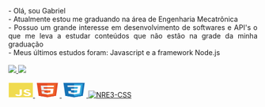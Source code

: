 <div align="justify">
- Olá, sou Gabriel
  <br>
- Atualmente estou me graduando na área de Engenharia Mecatrônica
  <br>
- Possuo um grande interesse em desenvolvimento de softwares e API's o que me leva a estudar conteúdos que não estão na grade da minha graduação
  <br>
- Meus últimos estudos foram: Javascript e a framework Node.js
  <br>
 </div>
<br>
<div align="justify">
  <a href="https://github.com/GabrielNRE3">
  <img height="180em" src="https://github-readme-stats.vercel.app/api?username=GabrielNRE3&show_icons=false&theme=dracula&include_all_commits=true&count_private=true"/>
  <img height="180em" src="https://github-readme-stats.vercel.app/api/top-langs/?username=GabrielNRE3&layout=compact&langs_count=7&theme=dracula"/>
</div>

<div style="display: inline_block"><br>
  <img align="justify" alt="NRE3-Js" height="30" width="50" src="https://raw.githubusercontent.com/devicons/devicon/master/icons/javascript/javascript-plain.svg">
  <img align="justify" alt="NRE3-HTML" height="30" width="50" src="https://raw.githubusercontent.com/devicons/devicon/master/icons/html5/html5-original.svg">
  <img align="justify" alt="NRE3-CSS" height="30" width="50" src="https://raw.githubusercontent.com/devicons/devicon/master/icons/css3/css3-original.svg">
  <img align="justify" alt="NRE3-CSS" height="30" width="50" src="https://cdn.jsdelivr.net/gh/devicons/devicon/icons/nodejs/nodejs-plain.svg">
</div>

